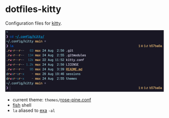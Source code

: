 # dotfiles-kitty

Configuration files for [kitty](https://sw.kovidgoyal.net/kitty/index.html).

<div align="center">
  <img src="media/kitty.png" alt="kitty screenshot listing the content of the
  folder" />
</div>

- current theme: `themes/`[rose-pine.conf](https://github.com/rose-pine/kitty)
- [fish](https://fishshell.com/) shell
- `la` aliased to [exa](https://the.exa.website/) `-al`

